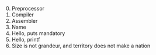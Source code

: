 0. Preprocessor
1. Compiler
2. Assembler
3. Name
4. Hello, puts
mandatory
5. Hello, printf
6. Size is not grandeur, and territory does not make a nation

